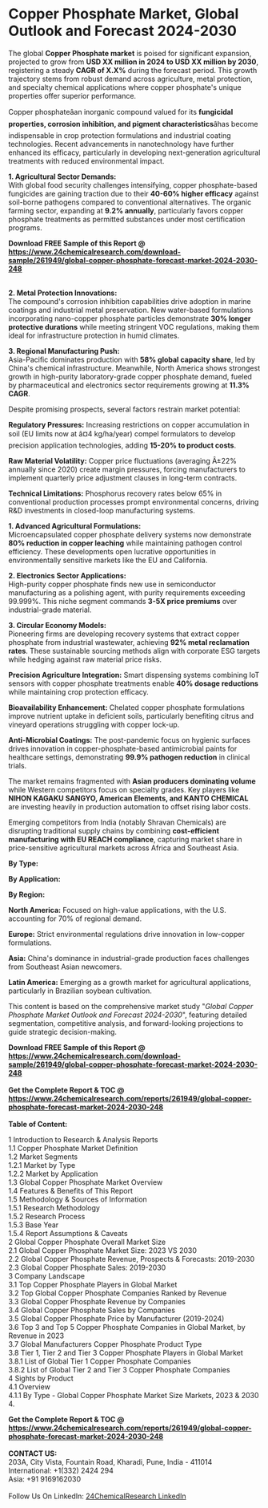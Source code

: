 <h1>Copper Phosphate Market, Global Outlook and Forecast 2024-2030</h1><p>The global <strong>Copper Phosphate market</strong> is poised for significant expansion, projected to grow from <strong>USD XX million in 2024 to USD XX million by 2030</strong>, registering a steady <strong>CAGR of X.X%</strong> during the forecast period. This growth trajectory stems from robust demand across agriculture, metal protection, and specialty chemical applications where copper phosphate's unique properties offer superior performance.</p><p>Copper phosphateâan inorganic compound valued for its <strong>fungicidal properties, corrosion inhibition, and pigment characteristics</strong>âhas become indispensable in crop protection formulations and industrial coating technologies. Recent advancements in nanotechnology have further enhanced its efficacy, particularly in developing next-generation agricultural treatments with reduced environmental impact.</p><p><strong>1. Agricultural Sector Demands:</strong><br>
With global food security challenges intensifying, copper phosphate-based fungicides are gaining traction due to their <strong>40-60% higher efficacy</strong> against soil-borne pathogens compared to conventional alternatives. The organic farming sector, expanding at <strong>9.2% annually</strong>, particularly favors copper phosphate treatments as permitted substances under most certification programs.</p><div><b>Download FREE Sample of this Report @ 
            <a href="https://www.24chemicalresearch.com/download-sample/261949/global-copper-phosphate-forecast-market-2024-2030-248">
            https://www.24chemicalresearch.com/download-sample/261949/global-copper-phosphate-forecast-market-2024-2030-248</a></b></div><br><p><strong>2. Metal Protection Innovations:</strong><br>
The compound's corrosion inhibition capabilities drive adoption in marine coatings and industrial metal preservation. New water-based formulations incorporating nano-copper phosphate particles demonstrate <strong>30% longer protective durations</strong> while meeting stringent VOC regulations, making them ideal for infrastructure protection in humid climates.</p><p><strong>3. Regional Manufacturing Push:</strong><br>
Asia-Pacific dominates production with <strong>58% global capacity share</strong>, led by China's chemical infrastructure. Meanwhile, North America shows strongest growth in high-purity laboratory-grade copper phosphate demand, fueled by pharmaceutical and electronics sector requirements growing at <strong>11.3% CAGR</strong>.</p><p>Despite promising prospects, several factors restrain market potential:</p><p><strong>Regulatory Pressures:</strong> Increasing restrictions on copper accumulation in soil (EU limits now at â¤4 kg/ha/year) compel formulators to develop precision application technologies, adding <strong>15-20% to product costs</strong>.</p><p><strong>Raw Material Volatility:</strong> Copper price fluctuations (averaging Â±22% annually since 2020) create margin pressures, forcing manufacturers to implement quarterly price adjustment clauses in long-term contracts.</p><p><strong>Technical Limitations:</strong> Phosphorus recovery rates below 65% in conventional production processes prompt environmental concerns, driving R&amp;D investments in closed-loop manufacturing systems.</p><p><strong>1. Advanced Agricultural Formulations:</strong><br>
Microencapsulated copper phosphate delivery systems now demonstrate <strong>80% reduction in copper leaching</strong> while maintaining pathogen control efficiency. These developments open lucrative opportunities in environmentally sensitive markets like the EU and California.</p><p><strong>2. Electronics Sector Applications:</strong><br>
High-purity copper phosphate finds new use in semiconductor manufacturing as a polishing agent, with purity requirements exceeding 99.999%. This niche segment commands <strong>3-5X price premiums</strong> over industrial-grade material.</p><p><strong>3. Circular Economy Models:</strong><br>
Pioneering firms are developing recovery systems that extract copper phosphate from industrial wastewater, achieving <strong>92% metal reclamation rates</strong>. These sustainable sourcing methods align with corporate ESG targets while hedging against raw material price risks.</p><p><strong>Precision Agriculture Integration:</strong> Smart dispensing systems combining IoT sensors with copper phosphate treatments enable <strong>40% dosage reductions</strong> while maintaining crop protection efficacy.</p><p><strong>Bioavailability Enhancement:</strong> Chelated copper phosphate formulations improve nutrient uptake in deficient soils, particularly benefiting citrus and vineyard operations struggling with copper lock-up.</p><p><strong>Anti-Microbial Coatings:</strong> The post-pandemic focus on hygienic surfaces drives innovation in copper-phosphate-based antimicrobial paints for healthcare settings, demonstrating <strong>99.9% pathogen reduction</strong> in clinical trials.</p><p>The market remains fragmented with <strong>Asian producers dominating volume</strong> while Western competitors focus on specialty grades. Key players like <strong>NIHON KAGAKU SANGYO, American Elements, and KANTO CHEMICAL</strong> are investing heavily in production automation to offset rising labor costs.</p><p>Emerging competitors from India (notably Shravan Chemicals) are disrupting traditional supply chains by combining <strong>cost-efficient manufacturing with EU REACH compliance</strong>, capturing market share in price-sensitive agricultural markets across Africa and Southeast Asia.</p><p><strong>By Type:</strong></p><p><strong>By Application:</strong></p><p><strong>By Region:</strong></p><p><strong>North America:</strong> Focused on high-value applications, with the U.S. accounting for 70% of regional demand.</p><p><strong>Europe:</strong> Strict environmental regulations drive innovation in low-copper formulations.</p><p><strong>Asia:</strong> China's dominance in industrial-grade production faces challenges from Southeast Asian newcomers.</p><p><strong>Latin America:</strong> Emerging as a growth market for agricultural applications, particularly in Brazilian soybean cultivation.</p><p>This content is based on the comprehensive market study "<em>Global Copper Phosphate Market Outlook and Forecast 2024-2030</em>", featuring detailed segmentation, competitive analysis, and forward-looking projections to guide strategic decision-making.</p><div><b>Download FREE Sample of this Report @ 
            <a href="https://www.24chemicalresearch.com/download-sample/261949/global-copper-phosphate-forecast-market-2024-2030-248">
            https://www.24chemicalresearch.com/download-sample/261949/global-copper-phosphate-forecast-market-2024-2030-248</a></b></div><br><div><b>Get the Complete Report & TOC @ 
            <a href="https://www.24chemicalresearch.com/reports/261949/global-copper-phosphate-forecast-market-2024-2030-248">
            https://www.24chemicalresearch.com/reports/261949/global-copper-phosphate-forecast-market-2024-2030-248</a></b></div><br>
            <b>Table of Content:</b><p>1 Introduction to Research & Analysis Reports<br />
    1.1 Copper Phosphate Market Definition<br />
    1.2 Market Segments<br />
        1.2.1 Market by Type<br />
        1.2.2 Market by Application<br />
    1.3 Global Copper Phosphate Market Overview<br />
    1.4 Features & Benefits of This Report<br />
    1.5 Methodology & Sources of Information<br />
        1.5.1 Research Methodology<br />
        1.5.2 Research Process<br />
        1.5.3 Base Year<br />
        1.5.4 Report Assumptions & Caveats<br />
2 Global Copper Phosphate Overall Market Size<br />
    2.1 Global Copper Phosphate Market Size: 2023 VS 2030<br />
    2.2 Global Copper Phosphate Revenue, Prospects & Forecasts: 2019-2030<br />
    2.3 Global Copper Phosphate Sales: 2019-2030<br />
3 Company Landscape<br />
    3.1 Top Copper Phosphate Players in Global Market<br />
    3.2 Top Global Copper Phosphate Companies Ranked by Revenue<br />
    3.3 Global Copper Phosphate Revenue by Companies<br />
    3.4 Global Copper Phosphate Sales by Companies<br />
    3.5 Global Copper Phosphate Price by Manufacturer (2019-2024)<br />
    3.6 Top 3 and Top 5 Copper Phosphate Companies in Global Market, by Revenue in 2023<br />
    3.7 Global Manufacturers Copper Phosphate Product Type<br />
    3.8 Tier 1, Tier 2 and Tier 3 Copper Phosphate Players in Global Market<br />
        3.8.1 List of Global Tier 1 Copper Phosphate Companies<br />
        3.8.2 List of Global Tier 2 and Tier 3 Copper Phosphate Companies<br />
4 Sights by Product<br />
    4.1 Overview<br />
        4.1.1 By Type - Global Copper Phosphate Market Size Markets, 2023 & 2030<br />
        4.</p><div><b>Get the Complete Report & TOC @ 
            <a href="https://www.24chemicalresearch.com/reports/261949/global-copper-phosphate-forecast-market-2024-2030-248">
            https://www.24chemicalresearch.com/reports/261949/global-copper-phosphate-forecast-market-2024-2030-248</a></b></div><br><b>CONTACT US:</b><br>
            203A, City Vista, Fountain Road, Kharadi, Pune, India - 411014<br>
            International: +1(332) 2424 294<br>
            Asia: +91 9169162030 <br><br>
            Follow Us On LinkedIn: <a href="https://www.linkedin.com/company/24chemicalresearch/">24ChemicalResearch LinkedIn</a>
